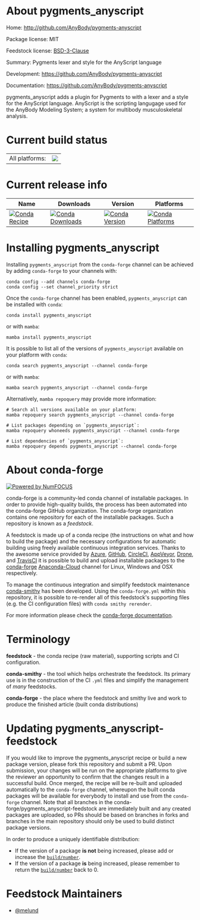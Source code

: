 About pygments_anyscript
========================

Home: http://github.com/AnyBody/pygments-anyscript

Package license: MIT

Feedstock license: [BSD-3-Clause](https://github.com/conda-forge/pygments_anyscript-feedstock/blob/main/LICENSE.txt)

Summary: Pygments lexer and style for the AnyScript language

Development: https://github.com/AnyBody/pygments-anyscript

Documentation: https://github.com/AnyBody/pygments-anyscript

pygments_anyscript adds a plugin for Pygments to with a lexer and a style
for the AnyScript language. AnyScript is the scripting langugage used for
the AnyBody Modeling System; a system for multibody musculoskeletal
analysis.


Current build status
====================


<table><tr><td>All platforms:</td>
    <td>
      <a href="https://dev.azure.com/conda-forge/feedstock-builds/_build/latest?definitionId=4965&branchName=main">
        <img src="https://dev.azure.com/conda-forge/feedstock-builds/_apis/build/status/pygments_anyscript-feedstock?branchName=main">
      </a>
    </td>
  </tr>
</table>

Current release info
====================

| Name | Downloads | Version | Platforms |
| --- | --- | --- | --- |
| [![Conda Recipe](https://img.shields.io/badge/recipe-pygments_anyscript-green.svg)](https://anaconda.org/conda-forge/pygments_anyscript) | [![Conda Downloads](https://img.shields.io/conda/dn/conda-forge/pygments_anyscript.svg)](https://anaconda.org/conda-forge/pygments_anyscript) | [![Conda Version](https://img.shields.io/conda/vn/conda-forge/pygments_anyscript.svg)](https://anaconda.org/conda-forge/pygments_anyscript) | [![Conda Platforms](https://img.shields.io/conda/pn/conda-forge/pygments_anyscript.svg)](https://anaconda.org/conda-forge/pygments_anyscript) |

Installing pygments_anyscript
=============================

Installing `pygments_anyscript` from the `conda-forge` channel can be achieved by adding `conda-forge` to your channels with:

```
conda config --add channels conda-forge
conda config --set channel_priority strict
```

Once the `conda-forge` channel has been enabled, `pygments_anyscript` can be installed with `conda`:

```
conda install pygments_anyscript
```

or with `mamba`:

```
mamba install pygments_anyscript
```

It is possible to list all of the versions of `pygments_anyscript` available on your platform with `conda`:

```
conda search pygments_anyscript --channel conda-forge
```

or with `mamba`:

```
mamba search pygments_anyscript --channel conda-forge
```

Alternatively, `mamba repoquery` may provide more information:

```
# Search all versions available on your platform:
mamba repoquery search pygments_anyscript --channel conda-forge

# List packages depending on `pygments_anyscript`:
mamba repoquery whoneeds pygments_anyscript --channel conda-forge

# List dependencies of `pygments_anyscript`:
mamba repoquery depends pygments_anyscript --channel conda-forge
```


About conda-forge
=================

[![Powered by
NumFOCUS](https://img.shields.io/badge/powered%20by-NumFOCUS-orange.svg?style=flat&colorA=E1523D&colorB=007D8A)](https://numfocus.org)

conda-forge is a community-led conda channel of installable packages.
In order to provide high-quality builds, the process has been automated into the
conda-forge GitHub organization. The conda-forge organization contains one repository
for each of the installable packages. Such a repository is known as a *feedstock*.

A feedstock is made up of a conda recipe (the instructions on what and how to build
the package) and the necessary configurations for automatic building using freely
available continuous integration services. Thanks to the awesome service provided by
[Azure](https://azure.microsoft.com/en-us/services/devops/), [GitHub](https://github.com/),
[CircleCI](https://circleci.com/), [AppVeyor](https://www.appveyor.com/),
[Drone](https://cloud.drone.io/welcome), and [TravisCI](https://travis-ci.com/)
it is possible to build and upload installable packages to the
[conda-forge](https://anaconda.org/conda-forge) [Anaconda-Cloud](https://anaconda.org/)
channel for Linux, Windows and OSX respectively.

To manage the continuous integration and simplify feedstock maintenance
[conda-smithy](https://github.com/conda-forge/conda-smithy) has been developed.
Using the ``conda-forge.yml`` within this repository, it is possible to re-render all of
this feedstock's supporting files (e.g. the CI configuration files) with ``conda smithy rerender``.

For more information please check the [conda-forge documentation](https://conda-forge.org/docs/).

Terminology
===========

**feedstock** - the conda recipe (raw material), supporting scripts and CI configuration.

**conda-smithy** - the tool which helps orchestrate the feedstock.
                   Its primary use is in the construction of the CI ``.yml`` files
                   and simplify the management of *many* feedstocks.

**conda-forge** - the place where the feedstock and smithy live and work to
                  produce the finished article (built conda distributions)


Updating pygments_anyscript-feedstock
=====================================

If you would like to improve the pygments_anyscript recipe or build a new
package version, please fork this repository and submit a PR. Upon submission,
your changes will be run on the appropriate platforms to give the reviewer an
opportunity to confirm that the changes result in a successful build. Once
merged, the recipe will be re-built and uploaded automatically to the
`conda-forge` channel, whereupon the built conda packages will be available for
everybody to install and use from the `conda-forge` channel.
Note that all branches in the conda-forge/pygments_anyscript-feedstock are
immediately built and any created packages are uploaded, so PRs should be based
on branches in forks and branches in the main repository should only be used to
build distinct package versions.

In order to produce a uniquely identifiable distribution:
 * If the version of a package **is not** being increased, please add or increase
   the [``build/number``](https://docs.conda.io/projects/conda-build/en/latest/resources/define-metadata.html#build-number-and-string).
 * If the version of a package **is** being increased, please remember to return
   the [``build/number``](https://docs.conda.io/projects/conda-build/en/latest/resources/define-metadata.html#build-number-and-string)
   back to 0.

Feedstock Maintainers
=====================

* [@melund](https://github.com/melund/)

